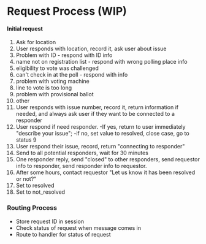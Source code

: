 # Request Process (WIP)

#### Initial request

1. Ask for location
2. User responds with location, record it, ask user about issue
  1. Problem with ID
    - respond with ID info
  2. name not on registration list
    - respond with wrong polling place info
  3. eligibility to vote was challenged
  4. can't check in at the poll
    - respond with info
  5. problem with voting machine
  6. line to vote is too long
  7. problem with provisional ballot
  8. other
3. User responds with issue number, record it, return information if needed, and always ask user if they want to be connected to a responder
4. User respond if need responder.
   -If yes, return to user immediately "describe your issue";
   -if no, set value to resolved, close case, go to status 9
5. User respond their issue, record, return "connecting to responder"
6. Send to all potential responders, wait for 30 minutes
7. One responder reply, send "closed" to other responders, send requestor info to responder, send responder info to requestor.
8. After some hours, contact requestor "Let us know it has been resolved or not?"
9. Set to resolved
10. Set to not_resolved

### Routing Process
- Store request ID in session
- Check status of request when message comes in
- Route to handler for status of request
